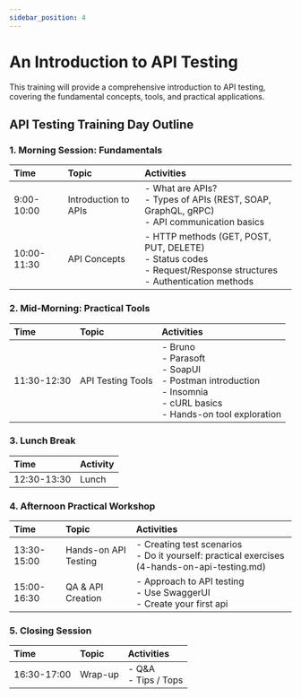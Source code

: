 ```yaml
---
sidebar_position: 4
---
```


# An Introduction to API Testing

This training will provide a comprehensive introduction to API testing, covering
the fundamental concepts, tools, and practical applications.

## API Testing Training Day Outline

### 1. Morning Session: Fundamentals

| Time        | Topic                | Activities                                                                                                                         |
| :---------- | :------------------- | :--------------------------------------------------------------------------------------------------------------------------------- |
| 9:00-10:00  | Introduction to APIs | - What are APIs? <br /> - Types of APIs (REST, SOAP, GraphQL, gRPC) <br /> - API communication basics                              |
| 10:00-11:30 | API Concepts         | - HTTP methods (GET, POST, PUT, DELETE) <br /> - Status codes <br /> - Request/Response structures <br /> - Authentication methods |

### 2. Mid-Morning: Practical Tools

| Time        | Topic             | Activities                                                                                                                                        |
| :---------- | :---------------- | :------------------------------------------------------------------------------------------------------------------------------------------------ |
| 11:30-12:30 | API Testing Tools | - Bruno <br /> - Parasoft <br /> - SoapUI <br /> - Postman introduction <br /> - Insomnia <br /> - cURL basics <br /> - Hands-on tool exploration |

### 3. Lunch Break

| Time        | Activity |
| :---------- | :------- |
| 12:30-13:30 | Lunch    |

### 4. Afternoon Practical Workshop

| Time        | Topic                | Activities                                                                                         |
| :---------- | :------------------- | :------------------------------------------------------------------------------------------------- |
| 13:30-15:00 | Hands-on API Testing | - Creating test scenarios <br /> - Do it yourself: practical exercises (4-hands-on-api-testing.md) |
| 15:00-16:30 | QA & API Creation    | - Approach to API testing <br /> - Use SwaggerUI <br /> - Create your first api                    |

### 5. Closing Session

| Time        | Topic   | Activities                 |
| :---------- | :------ | :------------------------- |
| 16:30-17:00 | Wrap-up | - Q&A <br /> - Tips / Tops |
